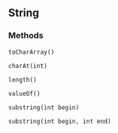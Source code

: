 ## String

### Methods

```
toCharArray()
```

```
charAt(int)
```

```
length()
```

```
valueOf()
```

```
substring(int begin)
```

```
substring(int begin, int end)
```
